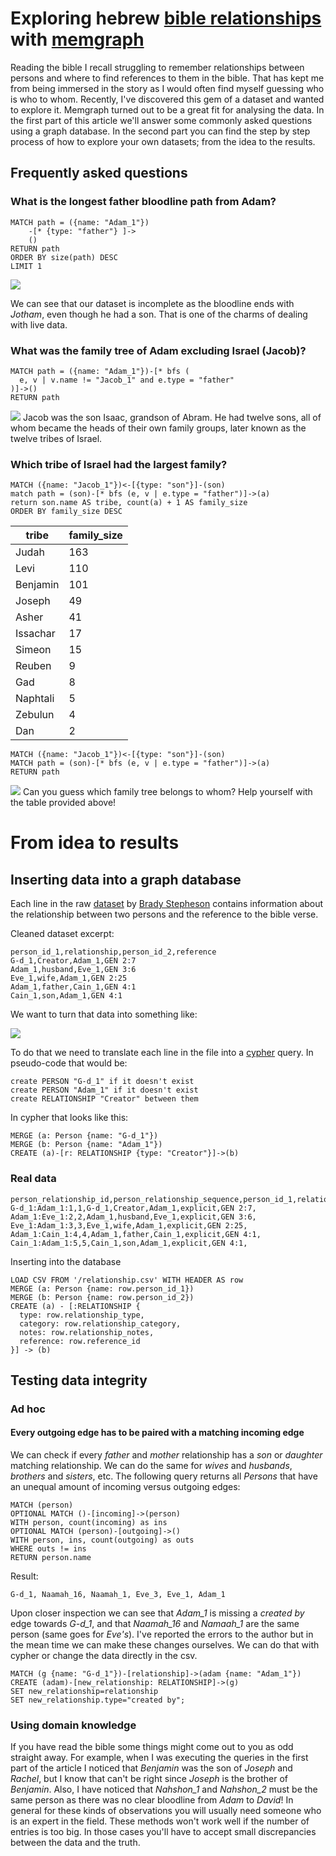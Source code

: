 # Exploring hebrew [bible relationships](https://data.world/bradys/bibledata-personrelationship) with [memgraph](https://memgraph.com)

Reading the bible I recall struggling to remember relationships between persons and where to find references to them in the bible.
That has kept me from being immersed in the story as I would often find myself guessing who is who to whom.
Recently, I've discovered this gem of a dataset and wanted to explore it.
Memgraph turned out to be a great fit for analysing the data.
In the first part of this article we'll answer some commonly asked questions using a graph database.
In the second part you can find the step by step process of how to explore your  own datasets; from the idea to the results.

## Frequently asked questions

### What is the longest father bloodline path from Adam?
```cypher
MATCH path = ({name: "Adam_1"})
    -[* {type: "father"} ]->
    ()
RETURN path
ORDER BY size(path) DESC
LIMIT 1
```
![](./img/longest-bloodline.png)

We can see that our dataset is incomplete as the bloodline ends with *Jotham*, even though he had a son.
That is one of the charms of dealing with live data.

### What was the family tree of Adam excluding Israel (Jacob)?
```cypher
MATCH path = ({name: "Adam_1"})-[* bfs (
  e, v | v.name != "Jacob_1" and e.type = "father"
)]->()
RETURN path
```
![](./img/adam-to-jacob.png)
Jacob was the son Isaac, grandson of Abram.
He had twelve sons, all of whom became the heads of their own family groups, later known as the twelve tribes of Israel.

### Which tribe of Israel had the largest family?
```cypher
MATCH ({name: "Jacob_1"})<-[{type: "son"}]-(son)
match path = (son)-[* bfs (e, v | e.type = "father")]->(a)
return son.name AS tribe, count(a) + 1 AS family_size
ORDER BY family_size DESC
```
| tribe | family_size |
| -------- | --- |
| Judah    | 163 |
| Levi     | 110 |
| Benjamin | 101 |
| Joseph   |  49 |
| Asher    |  41 |
| Issachar |  17 |
| Simeon   |  15 |
| Reuben   |   9 |
| Gad      |   8 |
| Naphtali |   5 |
| Zebulun  |   4 |
| Dan      |   2 |

```cypher
MATCH ({name: "Jacob_1"})<-[{type: "son"}]-(son)
MATCH path = (son)-[* bfs (e, v | e.type = "father")]->(a)
RETURN path
```
![](./img/tribes-of-israel.png)
Can you guess which family tree belongs to whom?
Help yourself with the table provided above!

# From idea to results

## Inserting data into a graph database
Each line in the raw [dataset](https://data.world/bradys/bibledata-personrelationship) by [Brady Stepheson](https://data.world/bradys) contains information about the relationship between two persons and the reference to the bible verse.

Cleaned dataset excerpt:
```
person_id_1,relationship,person_id_2,reference
G-d_1,Creator,Adam_1,GEN 2:7
Adam_1,husband,Eve_1,GEN 3:6
Eve_1,wife,Adam_1,GEN 2:25
Adam_1,father,Cain_1,GEN 4:1
Cain_1,son,Adam_1,GEN 4:1
```

We want to turn that data into something like:

![](./img/graph-excerpt.png)

To do that we need to translate each line in the file into a [cypher](https://en.wikipedia.org/wiki/Cypher_(query_language)) query. In pseudo-code that would be:

```
create PERSON "G-d_1" if it doesn't exist
create PERSON "Adam_1" if it doesn't exist
create RELATIONSHIP "Creator" between them
```

In cypher that looks like this:
```cypher
MERGE (a: Person {name: "G-d_1"})
MERGE (b: Person {name: "Adam_1"})
CREATE (a)-[r: RELATIONSHIP {type: "Creator"}]->(b)
```

### Real data
```
person_relationship_id,person_relationship_sequence,person_id_1,relationship_type,person_id_2,relationship_category,reference_id,relationship_notes
G-d_1:Adam_1:1,1,G-d_1,Creator,Adam_1,explicit,GEN 2:7,
Adam_1:Eve_1:2,2,Adam_1,husband,Eve_1,explicit,GEN 3:6,
Eve_1:Adam_1:3,3,Eve_1,wife,Adam_1,explicit,GEN 2:25,
Adam_1:Cain_1:4,4,Adam_1,father,Cain_1,explicit,GEN 4:1,
Cain_1:Adam_1:5,5,Cain_1,son,Adam_1,explicit,GEN 4:1,
```

Inserting into the database
```cypher
LOAD CSV FROM '/relationship.csv' WITH HEADER AS row
MERGE (a: Person {name: row.person_id_1})
MERGE (b: Person {name: row.person_id_2})
CREATE (a) - [:RELATIONSHIP {
  type: row.relationship_type,
  category: row.relationship_category,
  notes: row.relationship_notes,
  reference: row.reference_id
}] -> (b)
```

## Testing data integrity
### Ad hoc
#### Every outgoing edge has to be paired with a matching incoming edge
We can check if every *father* and *mother* relationship has a *son* or *daughter* matching relationship.
We can do the same for *wives* and *husbands*, *brothers* and *sisters*, etc.
The following query returns all *Persons* that have an unequal amount of incoming versus outgoing edges:

```cypher
MATCH (person)
OPTIONAL MATCH ()-[incoming]->(person)
WITH person, count(incoming) as ins
OPTIONAL MATCH (person)-[outgoing]->()
WITH person, ins, count(outgoing) as outs
WHERE outs != ins
RETURN person.name
```

Result:
```
G-d_1, Naamah_16, Naamah_1, Eve_3, Eve_1, Adam_1
```

Upon closer inspection we can see that *Adam_1* is missing a *created by* edge towards *G-d_1*, and that *Naamah_16* and *Namaah_1* are the same person (same goes for *Eve's*).
I've reported the errors to the author but in the mean time we can make these changes ourselves.
We can do that with cypher or change the data directly in the csv.

```cypher
MATCH (g {name: "G-d_1"})-[relationship]->(adam {name: "Adam_1"})
CREATE (adam)-[new_relationship: RELATIONSHIP]->(g)
SET new_relationship=relationship
SET new_relationship.type="created by";
```

### Using domain knowledge
If you have read the bible some things might come out to you as odd straight away.
For example, when I was executing the queries in the first part of the article I noticed that *Benjamin* was the son of *Joseph* and *Rachel*, but I know that can't be right since *Joseph* is the brother of *Benjamin*.
Also, I have noticed that *Nahshon_1* and *Nahshon_2* must be the same person as there was no clear bloodline from *Adam* to *David*!
In general for these kinds of observations you will usually need someone who is an expert in the field.
These methods won't work well if the number of entries is too big.
In those cases you'll have to accept small discrepancies between the data and the truth.
